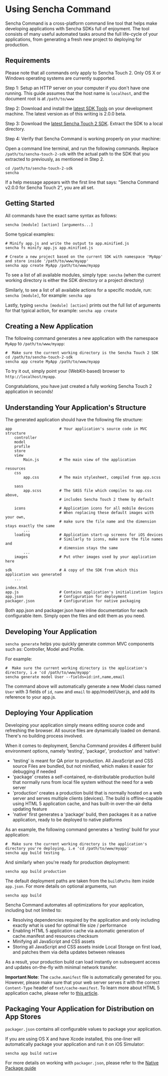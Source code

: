 # Using Sencha Command

Sencha Command is a cross-platform command line tool that helps make developing applications with Sencha SDKs full of enjoyment. The tool consists of many useful automated tasks around the full life-cycle of your applications, from generating a fresh new project to deploying for production.

## Requirements

Please note that all commands only apply to Sencha Touch 2. Only OS X or Windows operating systems are currently supported.

Step 1: Setup an HTTP server on your computer if you don't have one running. This guide assumes that the host name is `localhost`, and the document root is at `/path/to/www`

Step 2: Download and install the [latest SDK Tools](http://www.sencha.com/products/sdk-tools) on your development machine. The latest version as of this writing is 2.0.0 beta.

Step 3: Download the [latest Sencha Touch 2 SDK](http://www.sencha.com/products/touch/). Extract the SDK to a local directory.

Step 4: Verify that Sencha Command is working properly on your machine:

Open a command line terminal, and run the following commands. Replace `/path/to/sencha-touch-2-sdk` with the actual path to the SDK that you extracted to previously, as mentioned in Step 2.

	cd /path/to/sencha-touch-2-sdk
	sencha

If a help message appears with the first line that says: "Sencha Command v2.0.0 for Sencha Touch 2", you are all set.

## Getting Started

All commands have the exact same syntax as follows:

    sencha [module] [action] [arguments...]

Some typical examples:

	# Minify app.js and write the output to app.minified.js
	sencha fs minify app.js app.minified.js

	# Create a new project based on the current SDK with namespace 'MyApp' and store inside '/path/to/www/myapp'
	sencha app create MyApp /path/to/www/myapp

To see a list of all available modules, simply type: `sencha` (when the current working directory is either the SDK directory or a project directory)

Similarly, to see a list of all available actions for a specific module, run: `sencha [module]`, for example: `sencha app`

Lastly, typing `sencha [module] [action]` prints out the full list of arguments for that typical action, for example: `sencha app create`

## Creating a New Application

The following command generates a new application with the namespace `MyApp` to `/path/to/www/myapp`:

	#  Make sure the current working directory is the Sencha Touch 2 SDK
	cd /path/to/sencha-touch-2-sdk
	sencha app create MyApp /path/to/www/myapp

To try it out, simply point your (WebKit-based) browser to `http://localhost/myapp`.

Congratulations, you have just created a fully working Sencha Touch 2 application in seconds!

## Understanding Your Application's Structure

The generated application should have the following file structure:

	app						# Your application's source code in MVC structure
		controller
		model
		profile
		store
		view
			Main.js			# The main view of the application

	resources
		css
			app.css			# The main stylesheet, compiled from app.scss

		sass
			app.scss		# The SASS file which compiles to app.css above,
							# includes Sencha Touch 2 theme by default

		icons				# Application icons for all mobile devices
							# When replacing these default images with your own,
							# make sure the file name and the dimension stays exactly the same
			...
		loading				# Application start-up screens for iOS devices
							# Similarly to icons, make sure the file names and
							# dimension stays the same
			...
		images				# Put other images used by your application here

	sdk						# A copy of the SDK from which this application was generated
		...

	index.html
	app.js					# Contains application's initialization logics
	app.json				# Configuration for deployment
	packager.json			# Configuration for native packaging

Both app.json and packager.json have inline documentation for each configurable item. Simply open the files and edit them as you need.

## Developing Your Application

`sencha generate` helps you quickly generate common MVC components such as: Controller, Model and Profile.

For example:

	#  Make sure the current working directory is the application's directory, i.e 'cd /path/to/www/myapp'
	sencha generate model User --fields=id:int,name,email

The command above will automatically generate a new Model class named `User` with 3 fields of `id`, `name` and `email` to app/model/User.js, and add its reference to your app.js.

## Deploying Your Application

Developing your application simply means editing source code and refreshing the browser. All source files are dynamically loaded on demand. There's no building process involved.

When it comes to deployment, Sencha Command provides 4 different build environment options, namely 'testing', 'package', 'production' and 'native':

 - 'testing' is meant for QA prior to production. All JavaScript and CSS source Files are bundled, but not minified, which makes it easier for debugging if needed
 - 'package' creates a self-contained, re-distributable production build that normally runs from local file system without the need for a web server
 - 'production' creates a production build that is normally hosted on a web server and serves multiple clients (devices). The build is offline-capable using HTML 5 application cache, and has built-in over-the-air delta updating feature
 - 'native' first generates a 'package' build, then packages it as a native application, ready to be deployed to native platforms

As an example, the following command generates a 'testing' build for your application:

	#  Make sure the current working directory is the application's directory you're deploying, i.e 'cd /path/to/www/myapp'
	sencha app build testing

And similarly when you're ready for production deployment:

	sencha app build production

The default deployment paths are taken from the `buildPaths` item inside `app.json`. For more details on optional arguments, run

	sencha app build

Sencha Command automates all optimizations for your application, including but not limited to:

- Resolving dependencies required by the application and only including exactly what is used for optimal file size / performance
- Enabling HTML 5 application cache via automatic generation of cache.manifest and resources checksum
- Minifying all JavaScript and CSS assets
- Storing all JavaScript and CSS assets inside Local Storage on first load, and patches them via delta updates between releases

As a result, your production build can load instantly on subsequent access and updates on-the-fly with minimal network transfer.

**Important Note**: The `cache.manifest` file is automatically generated for you. However, please make sure that your web server serves it with the correct `Content-Type` header of `text/cache-manifest`. To learn more about HTML 5 application cache, please refer to [this article](http://www.html5rocks.com/en/tutorials/appcache/beginner/).

## Packaging Your Application for Distribution on App Stores

`packager.json` contains all configurable values to package your application.

If you are using OS X and have Xcode installed, this one-liner will automatically package your application and run it on iOS Simulator:

	sencha app build native

For more details on working with `packager.json`, please refer to the [Native Package guide](#!/guide/native_packaging)











